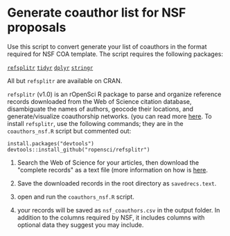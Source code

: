 # Generate coauthor list for NSF proposals

Use this script to convert generate your list of coauthors in the format required for NSF COA template. The script requires the following packages:

[`refsplitr`](https://docs.ropensci.org/refsplitr/)
[`tidyr`](https://tidyr.tidyverse.org/)
[`dplyr`](https://dplyr.tidyverse.org/)
[`stringr`](https://stringr.tidyverse.org/)

All but `refsplitr` are available on CRAN. 

`refsplitr` (v1.0) is an rOpenSci R package to parse and organize reference records downloaded from the Web of Science citation database, disambiguate the names of authors, geocode their locations, and generate/visualize coauthorship networks. (you can read more [here](https://docs.ropensci.org/refsplitr/). To install `refsplitr`, use the following commands; they are in the `coauthors_nsf.R` script but commented out:

```
install.packages("devtools")
devtools::install_github("ropensci/refsplitr")
```
 


1. Search the Web of Science for your articles, then download the "complete records" as a text file (more information on how is [here](https://docs.ropensci.org/refsplitr/articles/refsplitr.html#appendix-1-guide-to-downloading-reference-records-from-the-web-of-science-).

2. Save the downloaded records in the root directory as `savedrecs.text`.

3. open and run the `coauthors_nsf.R` script.

4. your records will be saved as `nsf_coauthors.csv` in the output folder. In addition to the columns required by NSF, it includes columns with optional data they suggest you may include. 



